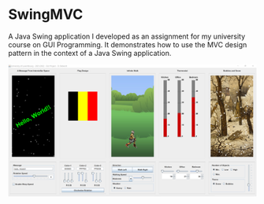 # SwingMVC
A Java Swing application I developed as an assignment for my university course on GUI Programming. It demonstrates how to use the MVC design pattern in the context of a Java Swing application.

[![Watch the demo](screenshot.png)](https://youtu.be/ePQbzIJmA2A)
